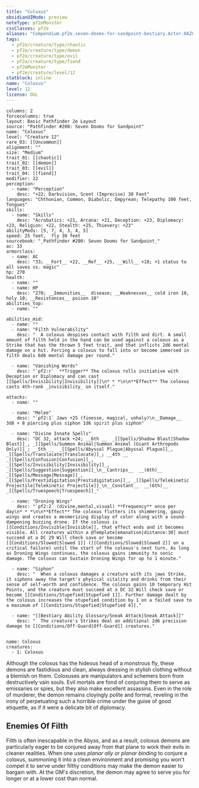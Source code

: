 ```yaml
---
title: "Coloxus"
obsidianUIMode: preview
noteType: pf2eMonster
cssClasses: pf2e
aliases: "Compendium.pf2e.seven-dooms-for-sandpoint-bestiary.Actor.0AZQuyXUAnVkNArl" 
tags:
  - pf2e/creature/type/chaotic
  - pf2e/creature/type/demon
  - pf2e/creature/type/evil
  - pf2e/creature/type/fiend
  - pf2eMonster
  - pf2e/creature/level/12
statblock: inline
name: "Coloxus"
level: 12
license: OGL
---
```


```statblock
columns: 2
forcecolumns: true
layout: Basic Pathfinder 2e Layout
source: "Pathfinder #200: Seven Dooms for Sandpoint"
name: "Coloxus"
level: "Creature 12"
rare_03: [[Uncommon]]
alignment: ""
size: "Medium"
trait_01: [[chaotic]]
trait_02: [[demon]]
trait_03: [[evil]]
trait_04: [[fiend]]
modifier: 22
perception:
  - name: "Perception"
    desc: "+22; Darkvision, Scent (Imprecise) 30 Feet"
languages: "Chthonian, Common, Diabolic, Empyrean; Telepathy 100 feet, Tongues"
skills:
  - name: "Skills"
    desc: "Acrobatics: +21, Arcana: +21, Deception: +23, Diplomacy: +23, Religion: +22, Stealth: +25, Thievery: +23"
abilityMods: [5, 7, 4, 3, 4, 5]
speed: 25 feet,  fly 30 feet
sourcebook: "_Pathfinder #200: Seven Dooms for Sandpoint_"
ac: 33
armorclass:
  - name: AC
    desc: "33; __Fort__ +22, __Ref__ +25, __Will__ +18; +1 status to all saves vs. magic"
hp: 270
health:
  - name: ""
  - name: HP
    desc: "270; __Immunities__  disease; __Weaknesses__ cold iron 10, holy 10; __Resistances__ poison 10"
abilities_top:
  - name: ""

abilities_mid:
  - name: ""
  - name: "Filth Vulnerability"
    desc: "  A coloxus despises contact with filth and dirt. A small amount of filth held in the hand can be used against a coloxus as a Strike that has the thrown 5 feet trait, and that inflicts 2d6 mental damage on a hit. Forcing a coloxus to fall into or become immersed in filth deals 6d6 mental damage per round."

  - name: "Vanishing Words"
    desc: "`pf2:r`  **Trigger** The coloxus rolls initiative with Deception or Diplomacy and can cast [[Spells/Invisibility|Invisibility]]\n* * *\n\n**Effect** The coloxus casts 4th-rank _invisibility_ on itself."

attacks:
  - name: ""

  - name: "Melee"
    desc: "`pf2:1` Jaws +25 (finesse, magical, unholy)\n__Damage__  3d8 + 8 piercing plus siphon 1d6 spirit plus siphon"

  - name: "Divine Innate Spells"
    desc: "DC 32, attack +24; __6th __  _[[Spells/Shadow Blast|Shadow Blast]]_, _[[Spells/Summon Animal|Summon Animal (Giant Arthropods Only)]]_; __5th __  _[[Spells/Abyssal Plague|Abyssal Plague]]_, _[[Spells/Translocate|Translocate]]_; __4th __  _[[Spells/Confusion|Confusion]]_, _[[Spells/Invisibility|Invisibility]]_, _[[Spells/Suggestion|Suggestion]]_\n__Cantrips__  __(6th)__ _[[Spells/Message|Message]]_, _[[Spells/Prestidigitation|Prestidigitation]]_, _[[Spells/Telekinetic Projectile|Telekinetic Projectile]]_\n__Constant__  __(6th)__ _[[Spells/Truespeech|Truespeech]]_"

  - name: "Droning Wings"
    desc: "`pf2:2` (divine,mental,visual) **Frequency** once per day\n* * *\n\n**Effect** The coloxus flutters its shimmering, gauzy wings and creates a mesmerizing display of color along with a sound-dampening buzzing drone. If the coloxus is [[Conditions/Invisible|Invisible]], that effect ends and it becomes visible. All creatures within a @Template[emanation|distance:30] must succeed at a DC 29 Will check save or become [[Conditions/Slowed|Slowed 1]] ([[Conditions/Slowed|Slowed 2]] on a critical failure) until the start of the coloxus's next turn. As long as Droning Wings continues, the coloxus gains immunity to sonic damage. The coloxus can Sustain Droning Wings for up to 1 minute."

  - name: "Siphon"
    desc: "  When a coloxus damages a creature with its jaws Strike, it siphons away the target's physical vitality and drinks from their sense of self-worth and confidence. The coloxus gains 10 temporary Hit Points, and the creature must succeed at a DC 32 Will check save or become [[Conditions/Stupefied|Stupefied 1]]. Further damage dealt by the coloxus increases the stupefied condition by 1 on a failed save to a maximum of [[Conditions/Stupefied|Stupefied 4]]."

  - name: "[[Bestiary Ability Glossary/Sneak Attack|Sneak Attack]]"
    desc: "  The creature's Strikes deal an additional 2d6 precision damage to [[Conditions/Off-Guard|Off-Guard]] creatures."
 
```

```encounter-table
name: Coloxus
creatures:
  - 1: Coloxus
```



Although the coloxus has the hideous head of a monstrous fly, these demons are fastidious and clean, always dressing in stylish clothing without a blemish on them. Coloxuses are manipulators and schemers born from destructively vain souls. Evil mortals are fond of conjuring them to serve as emissaries or spies, but they also make excellent assassins. Even in the role of murderer, the demon remains cloyingly polite and formal, reveling in the irony of perpetuating such a horrible crime under the guise of good etiquette, as if it were a delicate bit of diplomacy.

## Enemies Of Filth

Filth is often inescapable in the Abyss, and as a result, coloxus demons are particularly eager to be conjured away from that plane to work their evils in cleaner realities. When one uses _planar ally_ or _planar binding_ to conjure a coloxus, summoning it into a clean environment and promising you won't compel it to serve under filthy conditions may make the demon easier to bargain with. At the GM's discretion, the demon may agree to serve you for longer or at a lower cost than normal.
